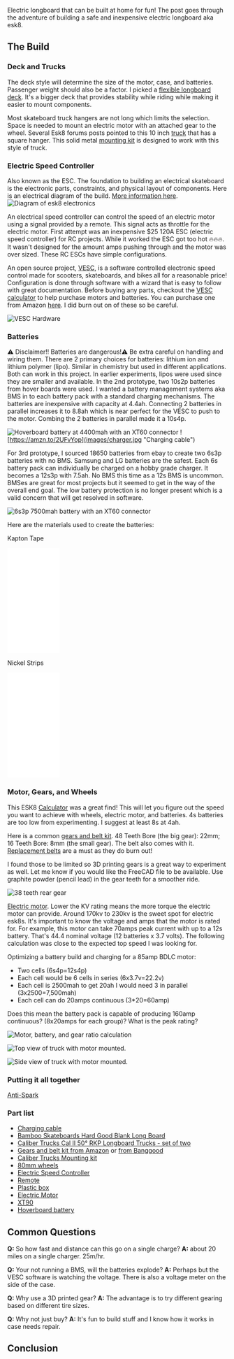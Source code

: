 <!--
- Get picture of wizard setup
- Get post picture of skateboard
-->

Electric longboard that can be built at home for fun! The post goes through the adventure of building a safe and inexpensive electric longboard aka esk8.

## The Build

### Deck and Trucks

The deck style will determine the size of the motor, case, and batteries. Passenger weight should also be a factor. I picked a [flexible longboard deck](https://amzn.to/2zezUVCS). It's a bigger deck that provides stability while riding while making it easier to mount components.

Most skateboard truck hangers are not long which limits the selection. Space is needed to mount an electric motor with an attached gear to the wheel. Several Esk8 forums posts pointed to this 10 inch [truck](https://amzn.to/3f2e4DX) that has a square hanger. This solid metal [mounting kit](https://amzn.to/3f3lFlL) is designed to work with this style of truck.

### Electric Speed Controller

Also known as the ESC. The foundation to building an electrical skateboard is the electronic parts, constraints, and physical layout of components. Here is an electrical diagram of the build. [More information here](https://www.electric-skateboard.builders/t/wiki-a-beginner-guide-to-diy-an-esk8/46844).
![Diagram of esk8 electronics](images/diagramSkateboard.jpg)

An electrical speed controller can control the speed of an electric motor using a signal provided by a remote. This signal acts as throttle for the electric motor. First attempt was an inexpensive \$25 120A ESC (electric speed controller) for RC projects.  While it worked the ESC got too hot 🔥🔥🔥.  It wasn't designed for the amount amps pushing through and the motor was over sized.  These RC ESCs have simple configurations.

An open source project, [VESC](https://vesc-project.com/), is a software controlled electronic speed control made for scooters, skateboards, and bikes all for a reasonable price!  Configuration is done through software with a wizard that is easy to follow with great documentation. Before buying any parts, checkout the [VESC calculator](https://vesc-project.com/calculators) to help purchase motors and batteries. You can purchase one from Amazon [here](https://amzn.to/2Yd5Nqd).  I did burn out on of these so be careful.

![VESC Hardware](images/vesc.jpg)

### Batteries

⚠️ Disclaimer!! Batteries are dangerous!⚠️ Be extra careful on handling and wiring them. There are 2 primary choices for batteries: lithium ion and lithium polymer (lipo). Similar in chemistry but used in different applications. Both can work in this project. In earlier experiments, lipos were used since they are smaller and available. In the 2nd prototype, two 10s2p batteries from hover boards were used. I wanted a battery management systems aka BMS in to each battery pack with a standard charging mechanisms. The batteries are inexpensive with capacity at 4.4ah. Connecting 2 batteries in parallel increases it to 8.8ah which is near perfect for the VESC to push to the motor. Combing the 2 batteries in parallel made it a 10s4p.

![](images/hoverboardBattery.jpg "Hoverboard battery at 4400mah with an XT60 connector")
![https://amzn.to/2UFvYop](images/charger.jpg "Charging cable")

For 3rd prototype, I sourced 18650 batteries from ebay to create two 6s3p batteries with no BMS. Samsung and LG batteries are the safest. Each 6s battery pack can individually be charged on a hobby grade charger. It becomes a 12s3p with 7.5ah.  No BMS this time as a 12s BMS is uncommon. BMSes are great for most projects but it seemed to get in the way of the overall end goal.  The low battery protection is no longer present which is a valid concern that will get resolved in software.


![](images/6s3p18650Battery.jpg "6s3p 7500mah battery with an XT60 connector")

Here are the materials used to create the batteries:

Kapton Tape
<iframe style="width:120px;height:240px;" marginwidth="0" marginheight="0" scrolling="no" frameborder="0" src="//ws-na.amazon-adsystem.com/widgets/q?ServiceVersion=20070822&OneJS=1&Operation=GetAdHtml&MarketPlace=US&source=ss&ref=as_ss_li_til&ad_type=product_link&tracking_id=dctm-20&language=en_US&marketplace=amazon&region=US&placement=B072Z92QZ2&asins=B072Z92QZ2&linkId=b952e68c4a1207be9c0ee9b02a64e918&show_border=true&link_opens_in_new_window=true"></iframe>

Nickel Strips
<iframe style="width:120px;height:240px;" marginwidth="0" marginheight="0" scrolling="no" frameborder="0" src="//ws-na.amazon-adsystem.com/widgets/q?ServiceVersion=20070822&OneJS=1&Operation=GetAdHtml&MarketPlace=US&source=ss&ref=as_ss_li_til&ad_type=product_link&tracking_id=dctm-20&language=en_US&marketplace=amazon&region=US&placement=B07PQP55CM&asins=B07PQP55CM&linkId=de4daac2f3ee531ee78eebec644f15cb&show_border=true&link_opens_in_new_window=true"></iframe>

### Motor, Gears, and Wheels

This ESK8 [Calculator](http://calc.esk8.it/#{%22batt-type-lipo%22:1,%22batt-cells%22:8,%22motor-kv%22:200,%22system-efficiency%22:70,%22motor-pulley-teeth%22:16,%22wheel-pulley-teeth%22:48,%22wheel-size%22:80}|) was a great find! This will let you figure out the speed you want to achieve with wheels, electric motor, and batteries. 4s batteries are too low from experimenting. I suggest at least 8s at 4ah.

Here is a common [gears and belt kit](https://amzn.to/37jD6Mj). 48 Teeth Bore (the big gear): 22mm; 16 Teeth Bore: 8mm (the small gear). The belt also comes with it. [Replacement belts](https://amzn.to/2YigUy7) are a must as they do burn out!

I found those to be limited so 3D printing gears is a great way to experiment as well.  Let me know if you would like the FreeCAD file to be available. Use graphite powder (pencil lead) in the gear teeth for a smoother ride.

![](images/FreeCAD_5GwuSzs725.png "38 teeth rear gear")


[Electric motor](https://amzn.to/30o8rvJ). Lower the KV rating means the more torque the electric motor can provide. Around 170kv to 230kv is the sweet spot for electric esk8s. It's important to know the voltage and amps that the motor is rated for. For example, this motor can take 70amps peak current with up to a 12s battery. That's 44.4 nominal voltage (12 batteries x 3.7 volts). The following calculation was close to the expected top speed I was looking for.

Optimizing a battery build and charging for a 85amp BDLC motor:

- Two cells (6s4p=12s4p) 
- Each cell would be 6 cells in series (6x3.7v=22.2v)
- Each cell is 2500mah to get 20ah I would need 3 in parallel (3x2500=7,500mah)
- Each cell can do 20amps continuous (3*20=60amp)


Does this mean the battery pack is capable of producing 160amp continuous? (8x20amps for each group)?
What is the peak rating?

![](images/DiySkateboardCalc.png "Motor, battery, and gear ratio calculation")

![](images/truckWithMotor01.jpg "Top view of truck with motor mounted.")

![](images/truckWithMotor02.jpg "Side view of truck with motor mounted.")


### Putting it all together

[Anti-Spark](https://www.amazon.com/gp/product/B0732S5V85/ref=as_li_ss_tl?ie=UTF8&psc=1&linkCode=ll1&tag=dctm-20&linkId=e497f6690184cf636639d3f85b71f4c1&language=en_US)

### Part list

- [Charging cable](https://amzn.to/2UFvYop)
- [Bamboo Skateboards Hard Good Blank Long Board](https://www.amazon.com/gp/product/B00I4KKPVM/ref=as_li_ss_tl?ie=UTF8&psc=1&linkCode=ll1&tag=dctm-20&linkId=89834a15bdf89d0203b903247a23e097&language=en_US)
- [Caliber Trucks Cal II 50° RKP Longboard Trucks - set of two](https://amzn.to/30o8rvJ)
- [Gears and belt kit from Amazon](https://www.amazon.com/Hitommy-17pcs-Pulley-Wheels-Electric/dp/B07RXV6H4L/ref=as_li_ss_tl?keywords=Drive+Kit+Parts+Pulley+And+Motor+Mount+For+80MM+Wheels+Electric+Skate+Board&qid=1576465899&s=sporting-goods&sr=1-1-catcorr&linkCode=ll1&tag=dctm-20&linkId=c8931c50e22ab88fe3879e599dc67805&language=en_US) or [from Banggood](https://www.banggood.com/17pcs-Drive-Kit-Parts-Pulley-And-Motor-Mount-For-80MM-Wheels-Electric-Skate-Board-p-1359469.html?rmmds=myorder&cur_warehouse=CN)
- [Caliber Trucks Mounting kit](https://amzn.to/3f3lFlL)
- [80mm wheels](https://www.amazon.com/Slick-Revolution-Electric-Skateboard-Longboard/dp/B07JPBJHRZ/ref=as_li_ss_tl?dchild=1&keywords=New+Electric+skateboard+wheels+82A&qid=1576444946&s=sporting-goods&sr=8-1-fkmr2&linkCode=ll1&tag=dctm-20&linkId=423002917c69a239a0660073e31f46cd&language=en_US)
- [Electric Speed Controller](https://amzn.to/37rCm7K)
- [Remote](https://amzn.to/2Yu4Olx)
- [Plastic box](https://www.amazon.com/gp/product/B07Y21LRWB/ref=as_li_ss_tl?ie=UTF8&psc=1&linkCode=ll1&tag=dctm-20&linkId=7be8fa2b85c063dcb9fd11567a3b7303&language=en_US)
- [Electric Motor](https://amzn.to/30o8rvJ)
- [XT90](https://amzn.to/2XUEWQE)
- [Hoverboard battery](https://www.ebay.com/itm/36V-4-4AH-Lithium-Ion-Battery-For-Smart-Self-balancing-Fits-6-5-8-10/362906463304?ssPageName=STRK%3AMEBIDX%3AIT&_trksid=p2057872.m2749.l2648)

## Common Questions

**Q:** So how fast and distance can this go on a single charge?
**A:** about 20 miles on a single charger. 25m/hr.

**Q:** Your not running a BMS, will the batteries explode?
**A:** Perhaps but the VESC software is watching the voltage. There is also a voltage meter on the side of the case.

**Q:** Why use a 3D printed gear?
**A:** The advantage is to try different gearing based on different tire sizes.

**Q:** Why not just buy?
**A:** It's fun to build stuff and I know how it works in case needs repair.



## Conclusion


